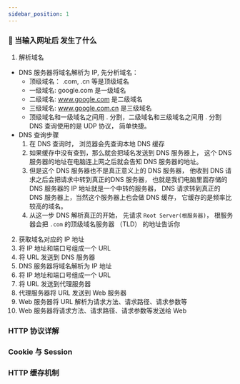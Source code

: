 ```yaml
---
sidebar_position: 1
---
```


### 🌟 当输入网址后 发生了什么
1. 解析域名
  - DNS 服务器将域名解析为 IP, 先分析域名：
    - 顶级域名： .com, .cn 等是顶级域名
    - 一级域名: google.com 是一级域名
    - 二级域名: www.google.com 是二级域名
    - 三级域名: www.google.com.cn 是三级域名
    - 顶级域名和一级域名之间用 . 分割，二级域名和三级域名之间用 . 分割
    DNS 查询使用的是 UDP 协议， 简单快捷。
  - DNS 查询步骤
    1. 在 DNS 查询时， 浏览器会先查询本地 DNS 缓存
    2. 如果缓存中没有查到，那么就会把域名发送到 DNS 服务器上， 这个 DNS 服务器的地址在电脑连上网之后就会告知 DNS 服务器的地址。
    3. 但是这个 DNS 服务器也不是真正意义上的 DNS 服务器， 他收到 DNS 请求之后会把请求中转到真正的DNS 服务器， 也就是我们电脑里面存储的 DNS 服务器的 IP 地址就是一个中转的服务器， DNS 请求转到真正的 DNS 服务器上，当然这个服务器上也会做 DNS 缓存， 它缓存的是频率比较高的域名。
    4. 从这一步 DNS 解析真正的开始， 先请求 `Root Server(根服务器)`， 根服务器会把 `.com` 的顶级域名服务器 （TLD） 的地址告诉你 
2. 获取域名对应的 IP 地址
3. 将 IP 地址和端口号组成一个 URL
4. 将 URL 发送到 DNS 服务器
5. DNS 服务器将域名解析为 IP 地址
6. 将 IP 地址和端口号组成一个 URL
7. 将 URL 发送到代理服务器
8. 代理服务器将 URL 发送到 Web 服务器
9. Web 服务器将 URL 解析为请求方法、请求路径、请求参数等
10. Web 服务器将请求方法、请求路径、请求参数等发送给 Web 


### HTTP 协议详解

### Cookie 与 Session

### HTTP 缓存机制